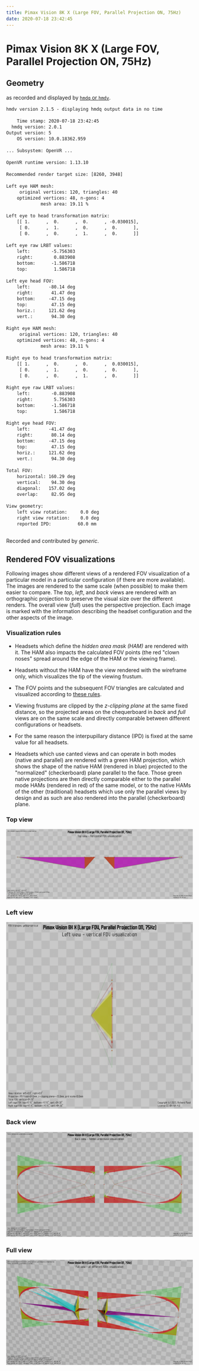 ```yaml
---
title: Pimax Vision 8K X (Large FOV, Parallel Projection ON, 75Hz)
date: 2020-07-18 23:42:45
---
```

# Pimax Vision 8K X (Large FOV, Parallel Projection ON, 75Hz)

## Geometry

as recorded and displayed by [`hmdq` or `hmdv`](https://github.com/risa2000/hmdq).
```
hmdv version 2.1.5 - displaying hmdq output data in no time

    Time stamp: 2020-07-18 23:42:45
  hmdq version: 2.0.1
Output version: 5
    OS version: 10.0.18362.959

... Subsystem: OpenVR ...

OpenVR runtime version: 1.13.10

Recommended render target size: [8260, 3948]

Left eye HAM mesh:
     original vertices: 120, triangles: 40
    optimized vertices: 48, n-gons: 4
             mesh area: 19.11 %

Left eye to head transformation matrix:
    [[ 1.      ,  0.      ,  0.      , -0.030015],
     [ 0.      ,  1.      ,  0.      ,  0.      ],
     [ 0.      ,  0.      ,  1.      ,  0.      ]]

Left eye raw LRBT values:
    left:        -5.756303
    right:        0.883908
    bottom:      -1.586718
    top:          1.586718

Left eye head FOV:
    left:       -80.14 deg
    right:       41.47 deg
    bottom:     -47.15 deg
    top:         47.15 deg
    horiz.:     121.62 deg
    vert.:       94.30 deg

Right eye HAM mesh:
     original vertices: 120, triangles: 40
    optimized vertices: 48, n-gons: 4
             mesh area: 19.11 %

Right eye to head transformation matrix:
    [[ 1.      ,  0.      ,  0.      ,  0.030015],
     [ 0.      ,  1.      ,  0.      ,  0.      ],
     [ 0.      ,  0.      ,  1.      ,  0.      ]]

Right eye raw LRBT values:
    left:        -0.883908
    right:        5.756303
    bottom:      -1.586718
    top:          1.586718

Right eye head FOV:
    left:       -41.47 deg
    right:       80.14 deg
    bottom:     -47.15 deg
    top:         47.15 deg
    horiz.:     121.62 deg
    vert.:       94.30 deg

Total FOV:
    horizontal: 160.29 deg
    vertical:    94.30 deg
    diagonal:   157.02 deg
    overlap:     82.95 deg

View geometry:
    left view rotation:     0.0 deg
    right view rotation:    0.0 deg
    reported IPD:          60.0 mm


```
Recorded and contributed by _generic_.

## Rendered FOV visualizations

Following images show different views of a rendered FOV visualization of a
particular model in a particular configuration (if there are more available).
The images are rendered to the same scale (when possible) to make them easier
to compare. The _top_, _left_, and _back_ views are rendered with an
orthographic projection to preserve the visual size over the different renders.
The overall view (_full_) uses the perspective projection. Each image is marked
with the information describing the headset configuration and the other aspects
of the image.

### Visualization rules

* Headsets which define the _hidden area mask (HAM)_ are rendered with it. The
  HAM also impacts the calculated FOV points (the red "clown noses" spread
  around the edge of the HAM or the viewing frame).

* Headsets without the HAM have the view rendered with the wireframe only, which
  visualizes the tip of the viewing frustum.

* The FOV points and the subsequent FOV triangles are calculated and visualized
  according to [these
  rules](https://risa2000.github.io/vrdocs/docs/hmd_fov_calculation).

* Viewing frustums are clipped by the _z-clipping plane_ at the same fixed
  distance, so the projected areas on the chequerboard in _back_ and _full_
  views are on the same scale and directly comparable between different
  configurations or headsets.

* For the same reason the interpupillary distance (IPD) is fixed at the same
  value for all headsets.

* Headsets which use canted views and can operate in both modes (native and
  parallel) are rendered with a green HAM projection, which shows the shape of
  the native HAM (rendered in blue) projected to the "normalized"
  (checkerboard) plane parallel to the face. Those green native projections are
  then directly comparable either to the parallel mode HAMs (rendered in red)
  of the same model, or to the native HAMs of the other (traditional) headsets
  which use only the parallel views by design and as such are also rendered
  into the parallel (checkerboard) plane.

### Top view
[![Pimax Vision 8K X (Large FOV, Parallel Projection ON, 75Hz) - top view](../images/PimaxVision8KX_Large_PP_R75_top.dmx.png)](../images/PimaxVision8KX_Large_PP_R75_top.dmx.png)

### Left view
[![Pimax Vision 8K X (Large FOV, Parallel Projection ON, 75Hz) - left view](../images/PimaxVision8KX_Large_PP_R75_left.dmx.png)](../images/PimaxVision8KX_Large_PP_R75_left.dmx.png)

### Back view
[![Pimax Vision 8K X (Large FOV, Parallel Projection ON, 75Hz) - back view](../images/PimaxVision8KX_Large_PP_R75_back.dmx.png)](../images/PimaxVision8KX_Large_PP_R75_back.dmx.png)

### Full view
[![Pimax Vision 8K X (Large FOV, Parallel Projection ON, 75Hz) - full view](../images/PimaxVision8KX_Large_PP_R75_over.dmx.png)](../images/PimaxVision8KX_Large_PP_R75_over.dmx.png)

